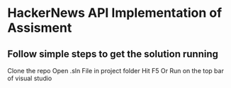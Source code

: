 # HackerNews API Implementation of Assisment 

## Follow simple steps to get the solution running
Clone the repo 
Open .sln File in project folder
Hit F5 Or Run on the top bar of visual studio



